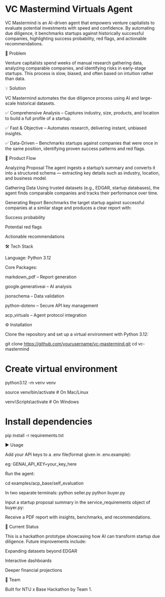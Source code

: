 # VC Mastermind Virtuals Agent

VC Mastermind is an AI-driven agent that empowers venture capitalists to evaluate potential investments with speed and confidence.
By automating due diligence, it benchmarks startups against historically successful companies, highlighting success probability, red flags, and actionable recommendations.

🚀 Problem

Venture capitalists spend weeks of manual research gathering data, analyzing comparable companies, and identifying risks in early-stage startups. This process is slow, biased, and often based on intuition rather than data.

💡 Solution

VC Mastermind automates the due diligence process using AI and large-scale historical datasets.

✅ Comprehensive Analysis – Captures industry, size, products, and location to build a full profile of a startup.

✅ Fast & Objective – Automates research, delivering instant, unbiased insights.

✅ Data-Driven – Benchmarks startups against companies that were once in the same position, identifying proven success patterns and red flags.

🔄 Product Flow

Analyzing Proposal
The agent ingests a startup’s summary and converts it into a structured schema — extracting key details such as industry, location, and business model.

Gathering Data
Using trusted datasets (e.g., EDGAR, startup databases), the agent finds comparable companies and tracks their performance over time.

Generating Report
Benchmarks the target startup against successful companies at a similar stage and produces a clear report with:

Success probability

Potential red flags

Actionable recommendations

🛠 Tech Stack

Language: Python 3.12

Core Packages:

markdown_pdf – Report generation

google.generativeai – AI analysis

jsonschema – Data validation

python-dotenv – Secure API key management

acp_virtuals – Agent protocol integration

⚙️ Installation

Clone the repository and set up a virtual environment with Python 3.12:

git clone https://github.com/yourusername/vc-mastermind.git
cd vc-mastermind

# Create virtual environment

python3.12 -m venv venv

source venv/bin/activate   # On Mac/Linux

venv\Scripts\activate      # On Windows

# Install dependencies
pip install -r requirements.txt

▶️ Usage

Add your API keys to a .env file(format given in .env.example):

eg: GENAI_API_KEY=your_key_here


Run the agent:

cd examples/acp_base/self_evaluation

In two separate terminals:
python seller.py
python buyer.py


Input a startup proposal summary in the service_requirements object of buyer.py:

Receive a PDF report with insights, benchmarks, and recommendations.

🎯 Current Status

This is a hackathon prototype showcasing how AI can transform startup due diligence.
Future improvements include:

Expanding datasets beyond EDGAR

Interactive dashboards

Deeper financial projections

👥 Team

Built for NTU x Base Hackathon by Team 1.
